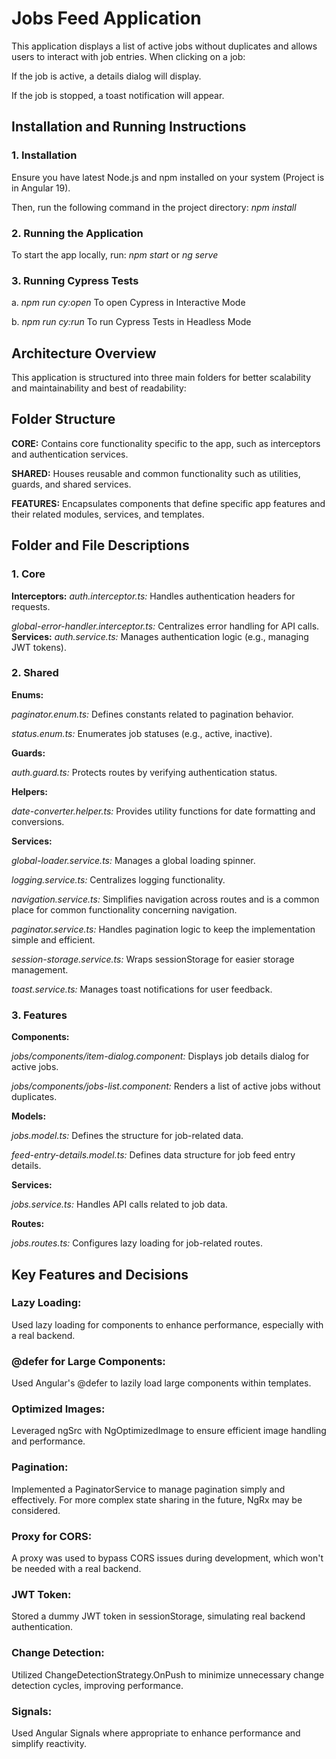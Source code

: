 # Jobs Feed Application
This application displays a list of active jobs without duplicates and allows users to interact with job entries. When clicking on a job:

If the job is active, a details dialog will display.

If the job is stopped, a toast notification will appear.

## Installation and Running Instructions
### 1. Installation
Ensure you have latest Node.js and npm installed on your system (Project is in Angular 19). 

Then, run the following command in the project directory: *npm install*

### 2. Running the Application
To start the app locally, run: *npm start* or *ng serve*

### 3. Running Cypress Tests
a. *npm run cy:open* To open Cypress in Interactive Mode

b. *npm run cy:run* To run Cypress Tests in Headless Mode

## Architecture Overview
This application is structured into three main folders for better scalability and maintainability and best of readability:

## Folder Structure
**CORE:** Contains core functionality specific to the app, such as interceptors and authentication services.

**SHARED:** Houses reusable and common functionality such as utilities, guards, and shared services.

**FEATURES:** Encapsulates components that define specific app features and their related modules, services, and templates.

## Folder and File Descriptions

### 1. Core
**Interceptors:**
*auth.interceptor.ts:* Handles authentication headers for requests.

*global-error-handler.interceptor.ts:* Centralizes error handling for API calls.
**Services:**
*auth.service.ts:* Manages authentication logic (e.g., managing JWT tokens).

### 2. Shared

**Enums:**

*paginator.enum.ts:* Defines constants related to pagination behavior.

*status.enum.ts:* Enumerates job statuses (e.g., active, inactive).

**Guards:**

*auth.guard.ts:* Protects routes by verifying authentication status.

**Helpers:**

*date-converter.helper.ts:* Provides utility functions for date formatting and conversions.

**Services:**

*global-loader.service.ts:* Manages a global loading spinner.

*logging.service.ts:* Centralizes logging functionality.

*navigation.service.ts:* Simplifies navigation across routes and is a common place for common functionality concerning navigation.

*paginator.service.ts:* Handles pagination logic to keep the implementation simple and efficient.

*session-storage.service.ts:* Wraps sessionStorage for easier storage management.

*toast.service.ts:* Manages toast notifications for user feedback.

### 3. Features

**Components:**

*jobs/components/item-dialog.component:* Displays job details dialog for active jobs.

*jobs/components/jobs-list.component:* Renders a list of active jobs without duplicates.

**Models:**

*jobs.model.ts:* Defines the structure for job-related data.

*feed-entry-details.model.ts:* Defines data structure for job feed entry details.

**Services:**

*jobs.service.ts:* Handles API calls related to job data.

**Routes:**

*jobs.routes.ts:* Configures lazy loading for job-related routes.

## Key Features and Decisions

### Lazy Loading:

Used lazy loading for components to enhance performance, especially with a real backend.

### @defer for Large Components:

Used Angular's @defer to lazily load large components within templates.

### Optimized Images:

Leveraged ngSrc with NgOptimizedImage to ensure efficient image handling and performance.

### Pagination:

Implemented a PaginatorService to manage pagination simply and effectively. For more complex state sharing in the future, NgRx may be considered.

### Proxy for CORS:

A proxy was used to bypass CORS issues during development, which won't be needed with a real backend.

### JWT Token:

Stored a dummy JWT token in sessionStorage, simulating real backend authentication.

### Change Detection:

Utilized ChangeDetectionStrategy.OnPush to minimize unnecessary change detection cycles, improving performance.

### Signals:

Used Angular Signals where appropriate to enhance performance and simplify reactivity.